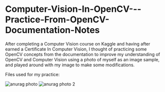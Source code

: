 # Computer-Vision-In-OpenCV---Practice-From-OpenCV-Documentation-Notes
After completing a Computer Vision course on Kaggle and having after earned a Certificate In Computer Vision, I thought of practicing some OpenCV concepts from the documentation to improve my understanding of OpenCV and Computer Vision using a photo of myself as an image sample, and played around with my image to make some modifications.

Files used for my practice:

![anurag photo](https://user-images.githubusercontent.com/84841014/227842223-5c8fc1cc-c11e-40fb-9c36-6683b5f38c61.jpg)
![anurag photo 2](https://user-images.githubusercontent.com/84841014/227842236-a5f41896-5cf2-400f-86c6-a841cc09d912.jpg)
